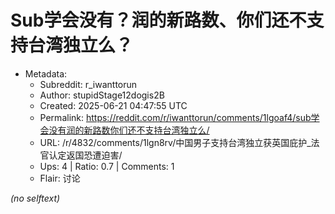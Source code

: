 # Sub学会没有？润的新路数、你们还不支持台湾独立么？

- Metadata:
  - Subreddit: r_iwanttorun
  - Author: stupidStage12dogis2B
  - Created: 2025-06-21 04:47:55 UTC
  - Permalink: https://reddit.com/r/iwanttorun/comments/1lgoaf4/sub学会没有润的新路数你们还不支持台湾独立么/
  - URL: /r/4832/comments/1lgn8rv/中国男子支持台湾独立获英国庇护_法官认定返国恐遭迫害/
  - Ups: 4 | Ratio: 0.7 | Comments: 1
  - Flair: 讨论

_(no selftext)_
